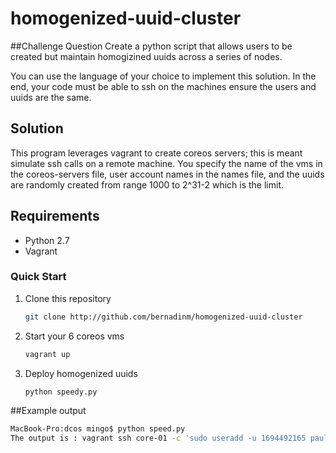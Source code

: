 # homogenized-uuid-cluster

##Challenge Question
Create a python script that allows users to be created but maintain homogizined uuids across a series of nodes.

You can use the language of your choice to implement this solution. In the end, your code must be able to ssh on the machines ensure the users and uuids are the same.

## Solution

This program leverages vagrant to create coreos servers; this is meant simulate ssh calls on a remote machine. You specify the name of the vms in the coreos-servers file, user account names in the names file, and the uuids are randomly created from range 1000 to 2^31-2 which is the limit.

## Requirements

 * Python 2.7
 * Vagrant
 
### Quick Start

1. Clone this repository  

    ```bash
    git clone http://github.com/bernadinm/homogenized-uuid-cluster 
    ```

2.  Start your 6 coreos vms

	```bash
	vagrant up 
	```

3. Deploy homogenized uuids

   ```bash
   python speedy.py 
   ```

##Example output

   ```bash
   MacBook-Pro:dcos mingo$ python speed.py
   The output is : vagrant ssh core-01 -c 'sudo useradd -u 1694492165 paulette && sudo useradd -u 259025774 louise && sudo useradd -u 1445437099 tobie && sudo useradd -u 155613499 chasidy && sudo useradd -u 1217682952 edythe && sudo useradd -u 754110988 kandra && sudo useradd -u 742915194 thomasine && sudo useradd -u 1912226146 fatima && sudo useradd -u 1189503750 yun && sudo useradd -u 1424009968 carleen && sudo useradd -u 1102964481 boris && sudo useradd -u 765269926 claudette && sudo useradd -u 2145117381 alejandro && sudo useradd -u 67079324 max && sudo useradd -u 1073948180 nell && sudo useradd -u 1899789186 lucia && sudo useradd -u 932478187 monty && sudo useradd -u 1626674136 eleni && sudo useradd -u 326676961 palma && sudo useradd -u 1715264531 sandra && sudo useradd -u 789852135 lydia && sudo useradd -u 896466640 zaida && sudo useradd -u 644629764 cristopher && sudo useradd -u 749668699 jonelle && sudo useradd -u 1964225264 bong && sudo useradd -u 915461925 rosalie && sudo useradd -u 1803158971 kerri && sudo useradd -u 1033236007 floretta && sudo useradd -u 687533719 leola && sudo useradd -u 1170572488 arthur && sudo useradd -u 1818021014 glynda && sudo useradd -u 541840683 kendrick && sudo useradd -u 508992946 cinthia && sudo useradd -u 1360097370 alexia && sudo useradd -u 1085592141 antonette && sudo useradd -u 1670003351 katy && sudo useradd -u 155494826 stefania && sudo useradd -u 744150050 lewis && sudo useradd -u 349378686 josephina && sudo useradd -u 703256810 claudio && sudo useradd -u 487612663 janina && sudo useradd -u 1616725716 charity && sudo useradd -u 1205562326 tilda && sudo useradd -u 477629922 shiloh && sudo useradd -u 208553836 melani && sudo useradd -u 1581029310 cristine && sudo useradd -u 76027967 suzanne && sudo useradd -u 314053758 tamesha && sudo useradd -u 1499237101 prince && sudo useradd -u 361961106 jerome'
   ```
